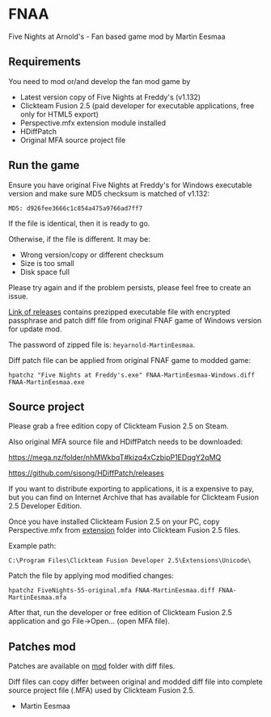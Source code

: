 # FNAA

Five Nights at Arnold's - Fan based game mod by Martin Eesmaa

## Requirements

You need to mod or/and develop the fan mod game by

- Latest version copy of Five Nights at Freddy's (v1.132)
- Clickteam Fusion 2.5 (paid developer for executable applications, free only for HTML5 export) 
- Perspective.mfx extension module installed
- HDiffPatch
- Original MFA source project file

## Run the game

Ensure you have original Five Nights at Freddy's for Windows executable version and make sure MD5 checksum is matched of v1.132:

```
MD5: d926fee3666c1c854a475a9766ad7ff7
```

If the file is identical, then it is ready to go. 

Otherwise, if the file is different. It may be:

- Wrong version/copy or different checksum
- Size is too small
- Disk space full

Please try again and if the problem persists, please feel free to create an issue.

[Link of releases](https://github.com/MartinEesmaa/FNAA/releases) contains prezipped executable file with encrypted passphrase and patch diff file from original FNAF game of Windows version for update mod.

The password of zipped file is: `heyarnold-MartinEesmaa`.

Diff patch file can be applied from original FNAF game to modded game:

```
hpatchz "Five Nights at Freddy's.exe" FNAA-MartinEesmaa-Windows.diff FNAA-MartinEesmaa.exe
```

## Source project

Please grab a free edition copy of Clickteam Fusion 2.5 on Steam.

Also original MFA source file and HDiffPatch needs to be downloaded:

https://mega.nz/folder/nhMWkbqT#kizq4xCzbipP1EDqgY2qMQ

https://github.com/sisong/HDiffPatch/releases

If you want to distribute exporting to applications, it is a expensive to pay, but you can find on Internet Archive that has available for Clickteam Fusion 2.5 Developer Edition.

Once you have installed Clickteam Fusion 2.5 on your PC, copy Perspective.mfx from [extension](extension) folder into Clickteam Fusion 2.5 files.

Example path:

```
C:\Program Files\Clickteam Fusion Developer 2.5\Extensions\Unicode\
```

Patch the file by applying mod modified changes:

```
hpatchz FiveNights-55-original.mfa FNAA-MartinEesmaa.diff FNAA-MartinEesmaa.mfa
```

After that, run the developer or free edition of Clickteam Fusion 2.5 application and go File->Open... (open MFA file).

## Patches mod

Patches are available on [mod](mod) folder with diff files.

Diff files can copy differ between original and modded diff file into complete source project file (.MFA) used by Clickteam Fusion 2.5.

- Martin Eesmaa